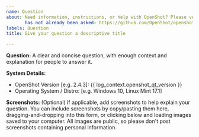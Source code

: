 ```yaml
---
name: Question
about: Need information, instructions, or help with OpenShot? Please verify this question
       has not already been asked: https://github.com/OpenShot/openshot-qt/issues
labels: Question
title: Give your question a descriptive title

---
```


**Question:**
A clear and concise question, with enough context and explanation for people to answer it.

**System Details:**
- OpenShot Version [e.g. 2.4.3]: {{ log_context.openshot_qt_version }}
- Operating System / Distro: [e.g. Windows 10, Linux Mint 17.1]

**Screenshots:** (Optional)
If applicable, add screenshots to help explain your question. You can include screenshots by
copy/pasting them here, dragging-and-dropping into this form, or clicking below and loading
images saved to your computer. All images are public, so please don't post screenshots
containing personal information.
